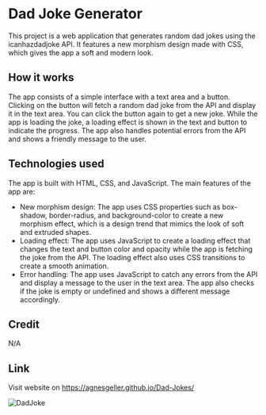 # Dad Joke Generator

This project is a web application that generates random dad jokes using the icanhazdadjoke API. It features a new morphism design made with CSS, which gives the app a soft and modern look. 

## How it works

The app consists of a simple interface with a text area and a button. Clicking on the button will fetch a random dad joke from the API and display it in the text area. You can click the button again to get a new joke. While the app is loading the joke, a loading effect is shown in the text and button to indicate the progress. The app also handles potential errors from the API and shows a friendly message to the user.

## Technologies used

The app is built with HTML, CSS, and JavaScript. The main features of the app are:

- New morphism design: The app uses CSS properties such as box-shadow, border-radius, and background-color to create a new morphism effect, which is a design trend that mimics the look of soft and extruded shapes.
- Loading effect: The app uses JavaScript to create a loading effect that changes the text and button color and opacity while the app is fetching the joke from the API. The loading effect also uses CSS transitions to create a smooth animation.
- Error handling: The app uses JavaScript to catch any errors from the API and display a message to the user in the text area. The app also checks if the joke is empty or undefined and shows a different message accordingly.

## Credit

N/A

## Link

Visit website on https://agnesgeller.github.io/Dad-Jokes/

![DadJoke](https://github.com/AgnesGeller/Dad-Jokes/assets/147996856/bb4b1951-9414-4e2f-b65d-62d55b2151dc)